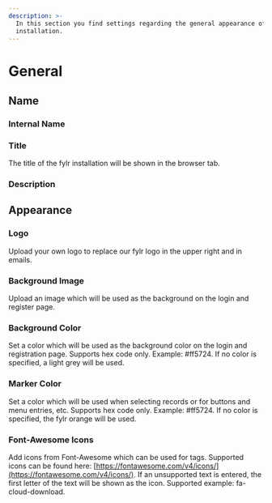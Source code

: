 ```yaml
---
description: >-
  In this section you find settings regarding the general appearance of the fylr
  installation.
---
```


# General

## Name

### Internal Name



### Title

The title of the fylr installation will be shown in the browser tab.

### Description





## Appearance

### Logo

Upload your own logo to replace our fylr logo in the upper right and in emails.

### Background Image

Upload an image which will be used as the background on the login and register page.&#x20;

### Background Color

Set a color which will be used as the background color on the login and registration page. Supports hex code only. Example: #ff5724. If no color is specified, a light grey will be used.

### Marker Color

Set a color which will be used when selecting records or for buttons and menu entries, etc. Supports hex code only. Example: #ff5724. If no color is specified, the fylr orange will be used.

### Font-Awesome Icons

Add icons from Font-Awesome which can be used for tags. Supported icons can be found here: [https://fontawesome.com/v4/icons/](https://fontawesome.com/v4/icons/). If an unsupported text is entered, the first letter of the text will be shown as the icon. Supported example: fa-cloud-download.
